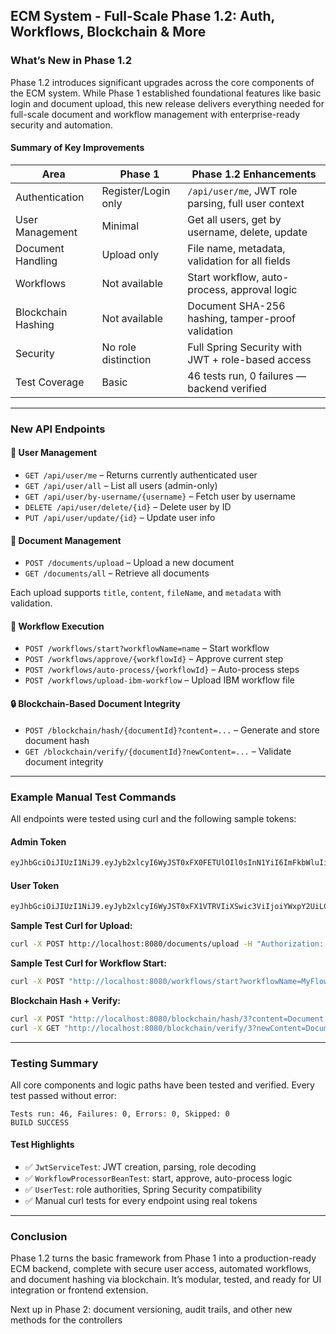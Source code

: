 ## ECM System - Full-Scale Phase 1.2: Auth, Workflows, Blockchain & More

### What’s New in Phase 1.2

Phase 1.2 introduces significant upgrades across the core components of the ECM system. While Phase 1 established foundational features like basic login and document upload, this new release delivers everything needed for full-scale document and workflow management with enterprise-ready security and automation.

#### Summary of Key Improvements

| Area                 | Phase 1                        | Phase 1.2 Enhancements                                  |
|----------------------|--------------------------------|---------------------------------------------------------|
| Authentication       | Register/Login only            | `/api/user/me`, JWT role parsing, full user context     |
| User Management      | Minimal                        | Get all users, get by username, delete, update          |
| Document Handling    | Upload only                    | File name, metadata, validation for all fields          |
| Workflows            | Not available                  | Start workflow, auto-process, approval logic            |
| Blockchain Hashing   | Not available                  | Document SHA-256 hashing, tamper-proof validation       |
| Security             | No role distinction            | Full Spring Security with JWT + role-based access       |
| Test Coverage        | Basic                          | 46 tests run, 0 failures — backend verified              |

---

### New API Endpoints

#### 🔐 User Management

- `GET /api/user/me` – Returns currently authenticated user
- `GET /api/user/all` – List all users (admin-only)
- `GET /api/user/by-username/{username}` – Fetch user by username
- `DELETE /api/user/delete/{id}` – Delete user by ID
- `PUT /api/user/update/{id}` – Update user info

#### 📄 Document Management

- `POST /documents/upload` – Upload a new document
- `GET /documents/all` – Retrieve all documents

Each upload supports `title`, `content`, `fileName`, and `metadata` with validation.

#### 🔁 Workflow Execution

- `POST /workflows/start?workflowName=name` – Start workflow
- `POST /workflows/approve/{workflowId}` – Approve current step
- `POST /workflows/auto-process/{workflowId}` – Auto-process steps
- `POST /workflows/upload-ibm-workflow` – Upload IBM workflow file

#### 🔒 Blockchain-Based Document Integrity

- `POST /blockchain/hash/{documentId}?content=...` – Generate and store document hash
- `GET /blockchain/verify/{documentId}?newContent=...` – Validate document integrity

---

### Example Manual Test Commands

All endpoints were tested using curl and the following sample tokens:

#### Admin Token

```bash
eyJhbGciOiJIUzI1NiJ9.eyJyb2xlcyI6WyJST0xFX0FETUlOIl0sInN1YiI6ImFkbWluIiwiaWF0IjoxNzQzODc4NTQ4LCJleHAiOjE3NDM4ODIxNDh9.aqH5p8GrIvx_mT-9r7grV7NUqlQ0aKBoYjQqw6AA7Tw
```

#### User Token

```bash
eyJhbGciOiJIUzI1NiJ9.eyJyb2xlcyI6WyJST0xFX1VTRVIiXSwic3ViIjoiYWxpY2UiLCJpYXQiOjE3NDM4Nzg5NTAsImV4cCI6MTc0Mzg4MjU1MH0.vvCz8CBxs2dahz3yFJhZccpGK7syyAF7PC36oDniPCg
```

**Sample Test Curl for Upload:**

```bash
curl -X POST http://localhost:8080/documents/upload -H "Authorization: Bearer <TOKEN>" -H "Content-Type: application/json" -d "{\"title\":\"Sample\",\"fileName\":\"sample.txt\",\"content\":\"Sample content.\"}"
```

**Sample Test Curl for Workflow Start:**

```bash
curl -X POST "http://localhost:8080/workflows/start?workflowName=MyFlow" -H "Authorization: Bearer <TOKEN>"
```

**Blockchain Hash + Verify:**

```bash
curl -X POST "http://localhost:8080/blockchain/hash/3?content=Document from admin." -H "Authorization: Bearer <TOKEN>"
curl -X GET "http://localhost:8080/blockchain/verify/3?newContent=Document from admin." -H "Authorization: Bearer <TOKEN>"
```

---

### Testing Summary

All core components and logic paths have been tested and verified. Every test passed without error:

```
Tests run: 46, Failures: 0, Errors: 0, Skipped: 0
BUILD SUCCESS
```

#### Test Highlights

- ✅ `JwtServiceTest`: JWT creation, parsing, role decoding
- ✅ `WorkflowProcessorBeanTest`: start, approve, auto-process logic
- ✅ `UserTest`: role authorities, Spring Security compatibility
- ✅ Manual curl tests for every endpoint using real tokens

---

### Conclusion

Phase 1.2 turns the basic framework from Phase 1 into a production-ready ECM backend, complete with secure user access, automated workflows, and document hashing via blockchain. It’s modular, tested, and ready for UI integration or frontend extension.

Next up in Phase 2: document versioning, audit trails, and other new methods for the controllers
